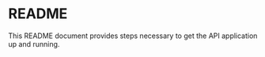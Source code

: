 # README #

This README document provides steps necessary to get the API application up and running.
